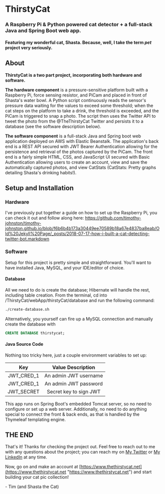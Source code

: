 # ThirstyCat
### A Raspberry Pi & Python powered cat detector + a full-stack Java and Spring Boot web app.
#### Featuring my wonderful cat, Shasta. Because, well, I take the term *pet* project very seriously.


## About

**ThirstyCat is a two part project, incorporating both hardware and software.**

**The hardware component** is a pressure-sensitive platform built with a Raspberry Pi, force sensing resistor, and PiCam and placed in front of Shasta's water bowl. A Python script continuously reads the sensor's pressure data waiting for the values to exceed some threshold; when the cat steps on the platform to take a drink, the threshold is exceeded, and the PiCam is triggered to snap a photo. The script then uses the Twitter API to tweet the photo from the @TheThirstyCat Twitter and persists it to a database (see the software description below).

**The software component** is a full-stack Java and Spring boot web application deployed on AWS with Elastic Beanstalk. The application's back end is a REST API secured with JWT Bearer Authentication allowing for the persistence and retrieval of the photos captured by the PiCam. The front end is a fairly simple HTML, CSS, and JavaScript UI secured with Basic Authentication allowing users to create an account, view and save the automatically captured photos, and view CatStats (CatStats:  Pretty graphs detailing Shasta's drinking habits!).

## Setup and Installation
### Hardware
I've previously put together a guide on how to set up the Raspberry Pi, you can check it out and follow along here:
https://github.com/timothy-johnston/timothy-johnston.github.io/blob/f6b6b4b173a30449ee70589b18a67e4837ba8eab/Old%20Jekyll%20Page/_posts/2018-07-17-how-i-built-a-cat-detecting-twitter-bot.markdown

### Software
Setup for this project is pretty simple and straightforward. You'll want to have installed Java, MySQL, and your IDE/editor of choice.
#### Database
All we need to do is create the database; Hibernate will handle the rest, including table creation. From the terminal, cd into /ThirstyCat/webApp/thirstyCat/database and run the following command:
```bash
./create-database.sh
```
Alternatively, you yourself can fire up a MySQL connection and manually create the database with
```sql
CREATE DATABASE thirstycat;
```
#### Java Source Code
Nothing too tricky here, just a couple environment variables to set up:

| Key  | Value Description |
| :------------: |:---------------:|
| JWT_CRED_1      | An admin JWT username |
| JWT_CRED_1      | An admin JWT password         |
| JWT_SECRET | Secret key to sign JWT        |

This app runs on Spring Boot's embedded Tomcat server, so no need to configure or set up a web server.  Additionally, no need to do anything special to connect the front & back ends, as that is handled by the Thymeleaf templating engine.
<br>
## THE END
That's it! Thanks for checking the project out. Feel free to reach out to me with any questions about the project; you can reach my on [My Twitter](https://twitter.com/TimJohnston_11 "Twitter") or [My LinkedIn](https://www.linkedin.com/in/timothyejohnston/ "My LinkedIn") at any time.


Now, go on and make an account at [https://www.thethirstycat.net](https://www.thethirstycat.net "https://www.thethirstycat.net") and start building your cat pic collection!

\- Tim (and Shasta the Cat)



